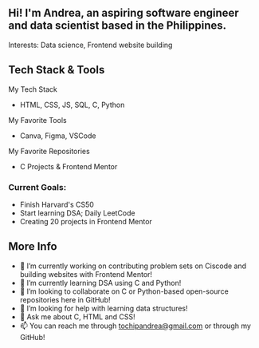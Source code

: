 ## Hi! I'm Andrea, an aspiring software engineer and data scientist based in the Philippines.

Interests: Data science, Frontend website building

## Tech Stack & Tools

My Tech Stack
- HTML, CSS, JS, SQL, C, Python

My Favorite Tools
- Canva, Figma, VSCode

My Favorite Repositories
- C Projects & Frontend Mentor

### Current Goals:
- Finish Harvard's CS50
- Start learning DSA; Daily LeetCode
- Creating 20 projects in Frontend Mentor

## More Info 
- 🔭 I’m currently working on contributing problem sets on Ciscode and building websites with Frontend Mentor!
- 🌱 I’m currently learning DSA using C and Python!
- 👯 I’m looking to collaborate on C or Python-based open-source repositories here in GitHub!
- 🤔 I’m looking for help with learning data structures!
- 💬 Ask me about C, HTML and CSS!
- 📫 You can reach me through tochipandrea@gmail.com or through my GitHub!

